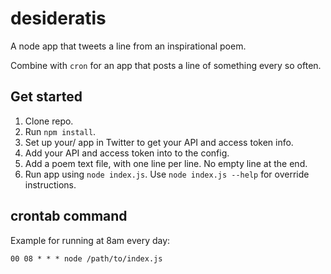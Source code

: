 desideratis
===========

A node app that tweets a line from an inspirational poem.

Combine with `cron` for an app that posts a line of something every so often.

## Get started

1. Clone repo.
2. Run `npm install`.
3. Set up your/ app in Twitter to get your API and access token info.
4. Add your API and access token into to the config.
5. Add a poem text file, with one line per line. No empty line at the end.
6. Run app using `node index.js`. Use `node index.js --help` for override instructions.

## crontab command

Example for running at 8am every day:

`00 08 * * * node /path/to/index.js`